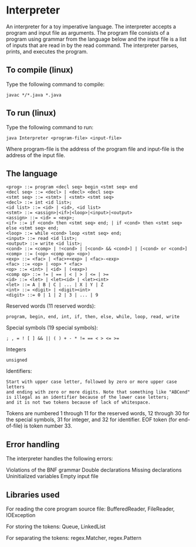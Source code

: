 # Interpreter

An interpreter for a toy imperative language. The interpreter accepts a program and input
file as arguments. The program file consists of a program using grammar from the language below
and the input file is a list of inputs that are read in by the read command. The interpreter 
parses, prints, and executes the program.

## To compile (linux)

Type the following command to compile:
```
javac */*.java *.java
```

## To run (linux)

Type the following command to run:
```
java Interpreter <program-file> <input-file>
```

Where program-file is the address of the program file and input-file is the address of
the input file.

## The language

```
<prog> ::= program <decl seq> begin <stmt seq> end
<decl seq> ::= <decl> | <decl> <decl seq>
<stmt seq> ::= <stmt> | <stmt> <stmt seq>
<decl> ::= int <id list>;
<id list> ::= <id> | <id>, <id list>
<stmt> ::= <assign>|<if>|<loop>|<input>|<output>
<assign> ::= <id> = <exp>;
<if> ::= if <cond> then <stmt seq> end; | if <cond> then <stmt seq> else <stmt seq> end;
<loop> ::= while <cond> loop <stmt seq> end;
<input> ::= read <id list>;
<output> ::= write <id list>;
<cond> ::= <comp> | !<cond> | [<cond> && <cond>] | [<cond> or <cond>]
<comp> ::= (<op> <comp op> <op>)
<exp> ::= <fac> | <fac>+<exp> | <fac>-<exp>
<fac> ::= <op> | <op> * <fac>
<op> ::= <int> | <id> | (<exp>)
<comp op> ::= != | == | < | > | <= | >= 
<id> ::= <let> | <let><id> | <let><int>
<let> ::= A | B | C | ... | X | Y | Z
<int> ::= <digit> | <digit><int>
<digit> ::= 0 | 1 | 2 | 3 | ... | 9
```

Reserved words (11 reserved words):
```
program, begin, end, int, if, then, else, while, loop, read, write
```
Special symbols (19 special symbols): 
```
; , = ! [ ] && || ( ) + - * != == < > <= >=
```
Integers 
```
unsigned
```
Identifiers: 
```
Start with upper case letter, followed by zero or more upper case letters
and ending with zero or more digits. Note that something like "ABCend" 
is illegal as an identifier because of the lower case letters; 
and it is not two tokens because of lack of whitespace.
```

Tokens are numbered 1 through 11 for the reserved words, 12 through 30 for the special symbols, 31 for integer, and 32 for identifier. EOF token
(for end-of-file) is token number 33.

## Error handling

The interpreter handles the following errors:

Violations of the BNF grammar
Double declarations
Missing declarations
Uninitialized variables
Empty input file

## Libraries used

For reading the core program source file:
BufferedReader, FileReader, IOException

For storing the tokens:
Queue, LinkedList

For separating the tokens:
regex.Matcher, regex.Pattern